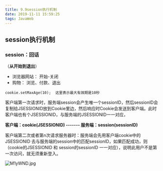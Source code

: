 ```yaml
---
title: 9.9session执行机制
date: 2019-11-11 15:59:25
tags: JavaWeb
---
```


## session执行机制

### session：回话  

（**从开始到退出**）

- 浏览器网站： 开始-关闭
- 购物： 浏览、付款、退出

```
cookie.setMaxAge(10);  这里表示最大有效期是10秒
```

客户端第一次请求时，服务端session会产生唯一个sessionID，然后sessionID会复制给JSESSIONID放到Cookie里边，然后响应时Cookie会发送到客户端。此时客户端也有个JSESSIONID，与服务端的JSESSIONID一一对应，

**客户端：cookie(JSESSIONID)  -------    服务端：session(sessionID)**

客户端第二次或者第n次请求服务器时：服务端会先用客户端cookie中的JSESSIONID 去与服务端的session中的匹配sessionID，如果匹配成功，则（cookie的JSESSIONID  和 session的sessionID 一一对应），说明此用户不是第一次访问，就无须重新登入。

![M1yWND.jpg](https://s2.ax1x.com/2019/11/12/M1yWND.jpg)